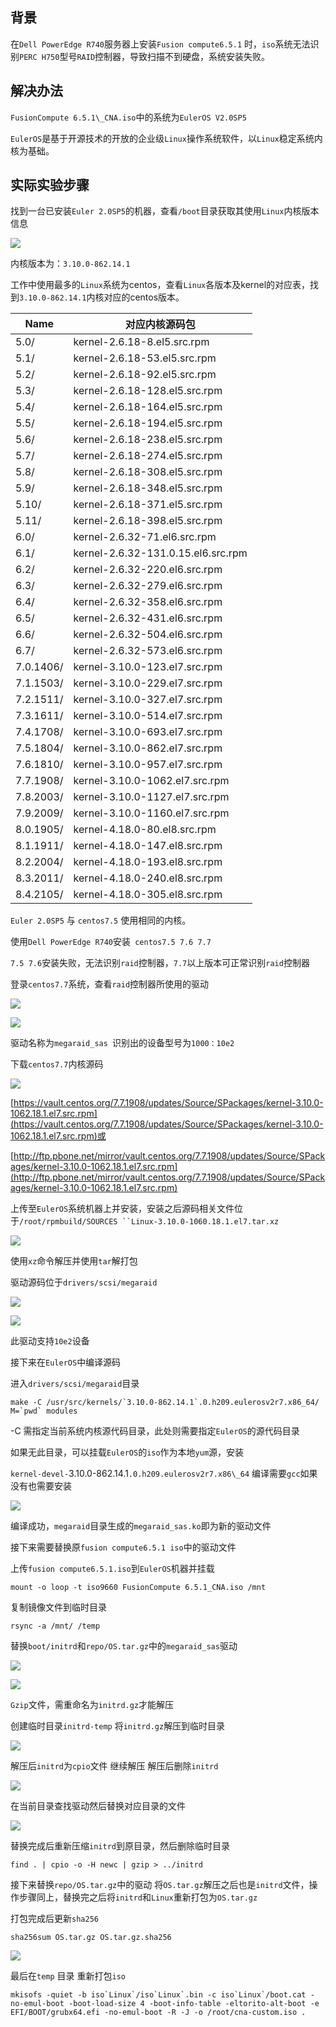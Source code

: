 ## 背景

在`Dell PowerEdge R740`服务器上安装`Fusion compute6.5.1` 时，`iso`系统无法识别`PERC H750`型号`RAID`控制器，导致扫描不到硬盘，系统安装失败。

## 解决办法

`FusionCompute 6.5.1\_CNA.iso`中的系统为`EulerOS V2.0SP5`

`EulerOS`是基于开源技术的开放的企业级`Linux`操作系统软件，以`Linux`稳定系统内核为基础。

## 实际实验步骤
找到一台已安装`Euler 2.0SP5`的机器，查看`/boot`目录获取其使用``Linux``内核版本信息

![](imgs/%E5%9B%BE%E7%89%871.png)

内核版本为：`3.10.0-862.14.1`

工作中使用最多的`Linux`系统为centos，查看`Linux`各版本及kernel的对应表，找到`3.10.0-862.14.1`内核对应的centos版本。


| Name | 对应内核源码包 |
| ---- | -------------- |
| 5.0/ | kernel-2.6.18-8.el5.src.rpm |
| 5.1/ | kernel-2.6.18-53.el5.src.rpm |
| 5.2/ | kernel-2.6.18-92.el5.src.rpm |
| 5.3/ | kernel-2.6.18-128.el5.src.rpm |
| 5.4/ | kernel-2.6.18-164.el5.src.rpm |
| 5.5/ | kernel-2.6.18-194.el5.src.rpm |
| 5.6/ | kernel-2.6.18-238.el5.src.rpm |
| 5.7/ | kernel-2.6.18-274.el5.src.rpm |
| 5.8/ | kernel-2.6.18-308.el5.src.rpm |
| 5.9/ | kernel-2.6.18-348.el5.src.rpm |
| 5.10/ | kernel-2.6.18-371.el5.src.rpm |
| 5.11/ | kernel-2.6.18-398.el5.src.rpm |
| 6.0/ | kernel-2.6.32-71.el6.src.rpm |
| 6.1/ | kernel-2.6.32-131.0.15.el6.src.rpm |
| 6.2/ | kernel-2.6.32-220.el6.src.rpm |
| 6.3/ | kernel-2.6.32-279.el6.src.rpm |
| 6.4/ | kernel-2.6.32-358.el6.src.rpm |
| 6.5/ | kernel-2.6.32-431.el6.src.rpm |
| 6.6/ | kernel-2.6.32-504.el6.src.rpm |
| 6.7/ | kernel-2.6.32-573.el6.src.rpm |
| 7.0.1406/ | kernel-3.10.0-123.el7.src.rpm |
| 7.1.1503/ | kernel-3.10.0-229.el7.src.rpm |
| 7.2.1511/ | kernel-3.10.0-327.el7.src.rpm |
| 7.3.1611/ | kernel-3.10.0-514.el7.src.rpm |
| 7.4.1708/ | kernel-3.10.0-693.el7.src.rpm |
| 7.5.1804/ | kernel-3.10.0-862.el7.src.rpm |
| 7.6.1810/ | kernel-3.10.0-957.el7.src.rpm |
| 7.7.1908/ | kernel-3.10.0-1062.el7.src.rpm |
| 7.8.2003/ | kernel-3.10.0-1127.el7.src.rpm |
| 7.9.2009/ | kernel-3.10.0-1160.el7.src.rpm |
| 8.0.1905/ | kernel-4.18.0-80.el8.src.rpm |
| 8.1.1911/ | kernel-4.18.0-147.el8.src.rpm |
| 8.2.2004/ | kernel-4.18.0-193.el8.src.rpm |
| 8.3.2011/ | kernel-4.18.0-240.el8.src.rpm |
| 8.4.2105/ | kernel-4.18.0-305.el8.src.rpm |


`Euler 2.0SP5` 与 `centos7.5` 使用相同的内核。

使用`Dell PowerEdge R740`安装` centos7.5 7.6 7.7`

`7.5 7.6`安装失败，无法识别`raid`控制器，`7.7`以上版本可正常识别`raid`控制器

登录`centos7.7`系统，查看`raid`控制器所使用的驱动

![](imgs/%E5%9B%BE%E7%89%872.png)

![](imgs/%E5%9B%BE%E7%89%873.png)

驱动名称为`megaraid_sas `识别出的设备型号为`1000：10e2`

下载`centos7.7`内核源码

![](imgs/%E5%9B%BE%E7%89%874.png)

[https://vault.centos.org/7.7.1908/updates/Source/SPackages/kernel-3.10.0-1062.18.1.el7.src.rpm](https://vault.centos.org/7.7.1908/updates/Source/SPackages/kernel-3.10.0-1062.18.1.el7.src.rpm)或

[http://ftp.pbone.net/mirror/vault.centos.org/7.7.1908/updates/Source/SPackages/kernel-3.10.0-1062.18.1.el7.src.rpm](http://ftp.pbone.net/mirror/vault.centos.org/7.7.1908/updates/Source/SPackages/kernel-3.10.0-1062.18.1.el7.src.rpm)

上传至`EulerOS`系统机器上并安装，安装之后源码相关文件位于`/root/rpmbuild/SOURCES ``Linux-3.10.0-1060.18.1.el7.tar.xz`

![](imgs/%E5%9B%BE%E7%89%875.png)

使用`xz`命令解压并使用`tar`解打包

驱动源码位于`drivers/scsi/megaraid`

![](imgs/%E5%9B%BE%E7%89%876.png)

![](imgs/%E5%9B%BE%E7%89%877.png)

此驱动支持`10e2`设备

接下来在`EulerOS`中编译源码

进入`drivers/scsi/megaraid`目录
```
make -C /usr/src/kernels/`3.10.0-862.14.1`.0.h209.eulerosv2r7.x86_64/ M=`pwd` modules
```
-C 需指定当前系统内核源代码目录，此处则需要指定`EulerOS`的源代码目录

如果无此目录，可以挂载`EulerOS`的`iso`作为本地`yum`源，安装

`kernel-devel-`3.10.0-862.14.1`.0.h209.eulerosv2r7.x86\_64` 编译需要`gcc`如果没有也需要安装

![](imgs/%E5%9B%BE%E7%89%878.png)

编译成功，`megaraid`目录生成的`megaraid_sas.ko`即为新的驱动文件

接下来需要替换原`fusion compute6.5.1 iso`中的驱动文件

上传`fusion compute6.5.1.iso`到`EulerOS`机器并挂载
```
mount -o loop -t iso9660 FusionCompute 6.5.1_CNA.iso /mnt
```
复制镜像文件到临时目录
```
rsync -a /mnt/ /temp
```

替换`boot/initrd`和`repo/OS.tar.gz`中的`megaraid_sas`驱动

![](imgs/%E5%9B%BE%E7%89%879.png)

![](imgs/%E5%9B%BE%E7%89%8710.png)

`Gzip`文件，需重命名为`initrd.gz`才能解压

创建临时目录`initrd-temp` 将`initrd.gz`解压到临时目录

![](imgs/%E5%9B%BE%E7%89%8711.png)

解压后`initrd`为`cpio`文件 继续解压 解压后删除`initrd`

![](imgs/%E5%9B%BE%E7%89%8712.png)

在当前目录查找驱动然后替换对应目录的文件

![](imgs/%E5%9B%BE%E7%89%8713.png)

替换完成后重新压缩`initrd`到原目录，然后删除临时目录
```
find . | cpio -o -H newc | gzip > ../initrd
``` 

接下来替换`repo/OS.tar.gz`中的驱动 将`OS.tar.gz`解压之后也是`initrd`文件，操作步骤同上，替换完之后将`initrd`和`Linux`重新打包为`OS.tar.gz`

打包完成后更新`sha256`
```
sha256sum OS.tar.gz OS.tar.gz.sha256
```


![](imgs/%E5%9B%BE%E7%89%8714.png)

最后在`temp` 目录 重新打包`iso`
```
mkisofs -quiet -b iso`Linux`/iso`Linux`.bin -c iso`Linux`/boot.cat -no-emul-boot -boot-load-size 4 -boot-info-table -eltorito-alt-boot -e EFI/BOOT/grubx64.efi -no-emul-boot -R -J -o /root/cna-custom.iso .
```